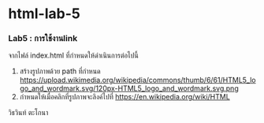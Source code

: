 # html-lab-5
### Lab5 : การใช้งานlink
จากไฟล์ index.html ที่กำหนดให้ดำเนินการต่อไปนี้
1. สร้างรูปภาพด้วย path ที่กำหนด https://upload.wikimedia.org/wikipedia/commons/thumb/6/61/HTML5_logo_and_wordmark.svg/120px-HTML5_logo_and_wordmark.svg.png
2. กำหนดให้เมื่อคลิกที่รูปภาพจะลิงค์ไปที่ https://en.wikipedia.org/wiki/HTML

วิธวินท์ ตะโกนา

